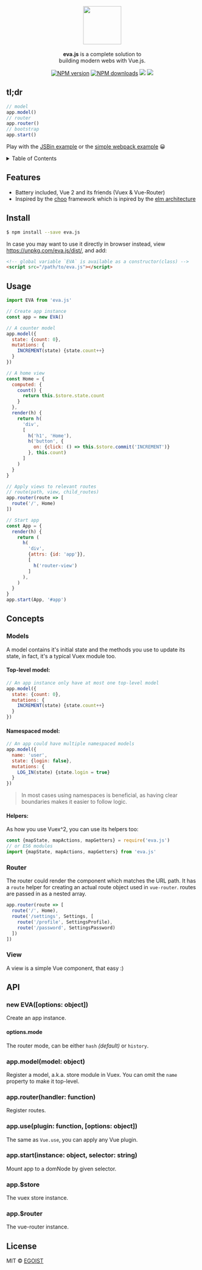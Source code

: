 <p align="center">
  <img src="./media/evajs.png" width="100" /><br>
  <br><strong>eva.js</strong> is a complete solution to <br>building modern webs with Vue.js.
</p>

<p align="center">
  <a href="https://npmjs.com/package/eva.js"><img src="https://img.shields.io/npm/v/eva.js.svg?style=flat-square" alt="NPM version"></a>
  <a href="https://npmjs.com/package/eva.js"><img src="https://img.shields.io/npm/dm/eva.js.svg?style=flat-square" alt="NPM downloads"></a>
  <a href="https://circleci.com/gh/egoist/eva.js/tree/master"><img src="https://img.shields.io/circleci/project/egoist/eva.js/master.svg?style=flat-square"></a>
  <img src="https://img.shields.io/badge/stability-beta-yellow.svg?style=flat-square">
</p>

## tl;dr

```js
// model
app.model()
// router
app.router()
// bootstrap
app.start()
```

Play with the [JSBin example](http://jsbin.com/laqopo/edit?js,output) or the [simple webpack example](https://github.com/egoist/eva-webpack-simple) 😀

<details><summary>Table of Contents</summary>

<!-- toc -->

- [Features](#features)
- [Install](#install)
- [Usage](#usage)
- [Concepts](#concepts)
  * [Models](#models)
    + [Top-level model:](#top-level-model)
    + [Namespaced model:](#namespaced-model)
    + [Helpers:](#helpers)
  * [Router](#router)
  * [View](#view)
- [API](#api)
  * [new EVA([options: object])](#new-evaoptions-object)
    + [options.mode](#optionsmode)
  * [app.model(model: object)](#appmodelmodel-object)
  * [app.router(handler: function)](#approuterhandler-function)
  * [app.use(plugin: function, [options: object])](#appuseplugin-function-options-object)
  * [app.start(instance: object, selector: string)](#appstartinstance-object-selector-string)
  * [app.$store](#appstore)
  * [app.$router](#approuter)
- [License](#license)

<!-- tocstop -->

</details>

## Features

- Battery included, Vue 2 and its friends (Vuex & Vue-Router)
- Inspired by the [choo](https://github.com/yoshuawuyts/choo) framework which is inpired by the [elm architecture](https://guide.elm-lang.org/architecture/)

## Install

```bash
$ npm install --save eva.js
```

In case you may want to use it directly in browser instead, view https://unpkg.com/eva.js/dist/, and add:

```html
<!-- global variable `EVA` is available as a constructor(class) -->
<script src="/path/to/eva.js"></script>
```

## Usage

```js
import EVA from 'eva.js'

// Create app instance
const app = new EVA()

// A counter model
app.model({
  state: {count: 0},
  mutations: {
    INCREMENT(state) {state.count++}
  }
})

// A home view
const Home = {
  computed: {
    count() {
      return this.$store.state.count
    }
  },
  render(h) {
    return h(
      'div',
      [
        h('h1', 'Home'),
        h('button', {
          on: {click: () => this.$store.commit('INCREMENT')}
        }, this.count)
      ]
    )
  }
}

// Apply views to relevant routes
// route(path, view, child_routes)
app.router(route => [
  route('/', Home)
])

// Start app
const App = {
  render(h) {
    return (
      h(
        'div',
        {attrs: {id: 'app'}},
        [
          h('router-view')
        ]
      ),
    )
  }
}
app.start(App, '#app')
```

## Concepts

### Models

A model contains it's initial state and the methods you use to update its state, in fact, it's a typical Vuex module too.

#### Top-level model:

```js
// An app instance only have at most one top-level model
app.model({
  state: {count: 0},
  mutations: {
    INCREMENT(state) {state.count++}
  }
})
```

#### Namespaced model:

```js
// An app could have multiple namespaced models
app.model({
  name: 'user',
  state: {login: false},
  mutations: {
    LOG_IN(state) {state.login = true}
  }
})
```

> In most cases using namespaces is beneficial, as having clear boundaries makes it easier to follow logic.

#### Helpers:

As how you use Vuex^2, you can use its helpers too:

```js
const {mapState, mapActions, mapGetters} = require('eva.js')
// or ES6 modules
import {mapState, mapActions, mapGetters} from 'eva.js'
```

### Router

The router could render the component which matches the URL path. It has a `route` helper for creating an actual route object used in `vue-router`. routes are passed in as a nested array.

```js
app.router(route => [
  route('/', Home),
  route('/settings', Settings, [
    route('/profile', SettingsProfile),
    route('/password', SettingsPassword)
  ])
])
```

### View

A view is a simple Vue component, that easy :)

## API

### new EVA([options: object])

Create an app instance.

#### options.mode

The router mode, can be either `hash` *(default)* or `history`.

### app.model(model: object)

Register a model, a.k.a. store module in Vuex. You can omit the `name` property to make it top-level.

### app.router(handler: function)

Register routes.

### app.use(plugin: function, [options: object])

The same as `Vue.use`, you can apply any Vue plugin.

### app.start(instance: object, selector: string)

Mount app to a domNode by given selector.

### app.$store

The vuex store instance.

### app.$router

The vue-router instance.

## License

MIT &copy; [EGOIST](https://github.com/egoist)
